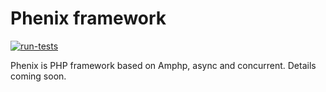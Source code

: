 # Phenix framework

[![run-tests](https://github.com/barbosa89/phenix/actions/workflows/run-tests.yml/badge.svg)](https://github.com/barbosa89/phenix/actions/workflows/run-tests.yml)

Phenix is PHP framework based on Amphp, async and concurrent. Details coming soon.
